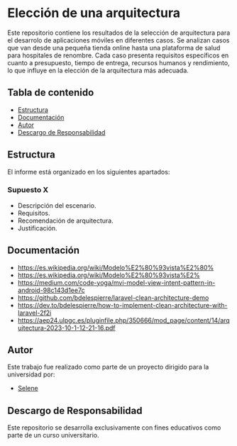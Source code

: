 # Elección de una arquitectura

Este repositorio contiene los resultados de la selección de arquitectura para el desarrolo de aplicaciones móviles en diferentes casos. Se 
analizan casos que van desde una pequeña tienda online hasta una plataforma de salud para hospitales de renombre. Cada caso presenta requisitos 
específicos en cuanto a presupuesto, tiempo de entrega, recursos humanos y rendimiento, lo que influye en la elección de la arquitectura más 
adecuada.

## Tabla de contenido
- [Estructura](#estructura)
- [Documentación](#documentación)
- [Autor](#autor)
- [Descargo de Responsabilidad](#descargo-de-responsabilidad)

## Estructura

El informe está organizado en los siguientes apartados:

### Supuesto X
  - Descripción del escenario.
  - Requisitos.
  - Recomendación de arquitectura.
  - Justificación.

## Documentación
- https://es.wikipedia.org/wiki/Modelo%E2%80%93vista%E2%80%
- https://es.wikipedia.org/wiki/Modelo%E2%80%93vista%E2%
- https://medium.com/code-yoga/mvi-model-view-intent-pattern-in-android-98c143d1ee7c
- https://github.com/bdelespierre/laravel-clean-architecture-demo
- https://dev.to/bdelespierre/how-to-implement-clean-architecture-with-laravel-2f2i
- https://aep24.ulpgc.es/pluginfile.php/350666/mod_page/content/14/arquitectura-2023-10-1-12-21-16.pdf

## Autor
Este trabajo fue realizado como parte de un proyecto dirigido para la universidad por:
- [Selene](https://github.com/SeleneGonzalezCurbelo)

## Descargo de Responsabilidad
Este repositorio se desarrolla exclusivamente con fines educativos como parte de un curso universitario.
